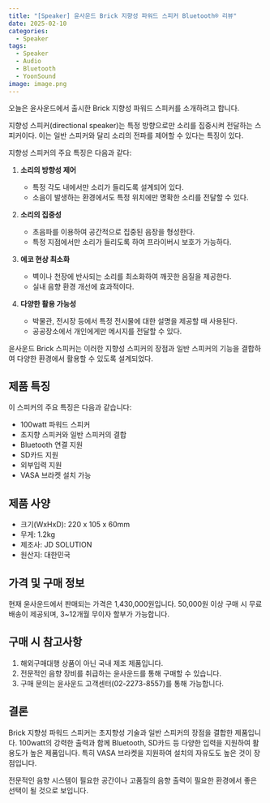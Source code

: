 ```yaml
---
title: "[Speaker] 윤사운드 Brick 지향성 파워드 스피커 Bluetooth® 리뷰"
date: 2025-02-10
categories:
  - Speaker
tags:
  - Speaker
  - Audio
  - Bluetooth
  - YoonSound
image: image.png
---
```


오늘은 윤사운드에서 출시한 Brick 지향성 파워드 스피커를 소개하려고 합니다.

지향성 스피커(directional speaker)는 특정 방향으로만 소리를 집중시켜 전달하는 스피커이다. 이는 일반 스피커와 달리 소리의 전파를 제어할 수 있다는 특징이 있다.

지향성 스피커의 주요 특징은 다음과 같다:

1. **소리의 방향성 제어**  
   - 특정 각도 내에서만 소리가 들리도록 설계되어 있다.  
   - 소음이 발생하는 환경에서도 특정 위치에만 명확한 소리를 전달할 수 있다.  

2. **소리의 집중성**  
   - 초음파를 이용하여 공간적으로 집중된 음장을 형성한다.  
   - 특정 지점에서만 소리가 들리도록 하여 프라이버시 보호가 가능하다.  

3. **에코 현상 최소화**  
   - 벽이나 천장에 반사되는 소리를 최소화하여 깨끗한 음질을 제공한다.  
   - 실내 음향 환경 개선에 효과적이다.  

4. **다양한 활용 가능성**  
   - 박물관, 전시장 등에서 특정 전시물에 대한 설명을 제공할 때 사용된다.  
   - 공공장소에서 개인에게만 메시지를 전달할 수 있다.  

윤사운드 Brick 스피커는 이러한 지향성 스피커의 장점과 일반 스피커의 기능을 결합하여 다양한 환경에서 활용할 수 있도록 설계되었다.


## 제품 특징

이 스피커의 주요 특징은 다음과 같습니다:

- 100watt 파워드 스피커
- 초지향 스피커와 일반 스피커의 결합
- Bluetooth 연결 지원
- SD카드 지원
- 외부입력 지원
- VASA 브라켓 설치 가능

## 제품 사양

- 크기(WxHxD): 220 x 105 x 60mm
- 무게: 1.2kg
- 제조사: JD SOLUTION
- 원산지: 대한민국

## 가격 및 구매 정보

현재 윤사운드에서 판매되는 가격은 1,430,000원입니다. 50,000원 이상 구매 시 무료배송이 제공되며, 3~12개월 무이자 할부가 가능합니다.

## 구매 시 참고사항

1. 해외구매대행 상품이 아닌 국내 제조 제품입니다.
2. 전문적인 음향 장비를 취급하는 윤사운드를 통해 구매할 수 있습니다.
3. 구매 문의는 윤사운드 고객센터(02-2273-8557)를 통해 가능합니다.

## 결론

Brick 지향성 파워드 스피커는 초지향성 기술과 일반 스피커의 장점을 결합한 제품입니다. 100watt의 강력한 출력과 함께 Bluetooth, SD카드 등 다양한 입력을 지원하여 활용도가 높은 제품입니다. 특히 VASA 브라켓을 지원하여 설치의 자유도도 높은 것이 장점입니다.

전문적인 음향 시스템이 필요한 공간이나 고품질의 음향 출력이 필요한 환경에서 좋은 선택이 될 것으로 보입니다. 